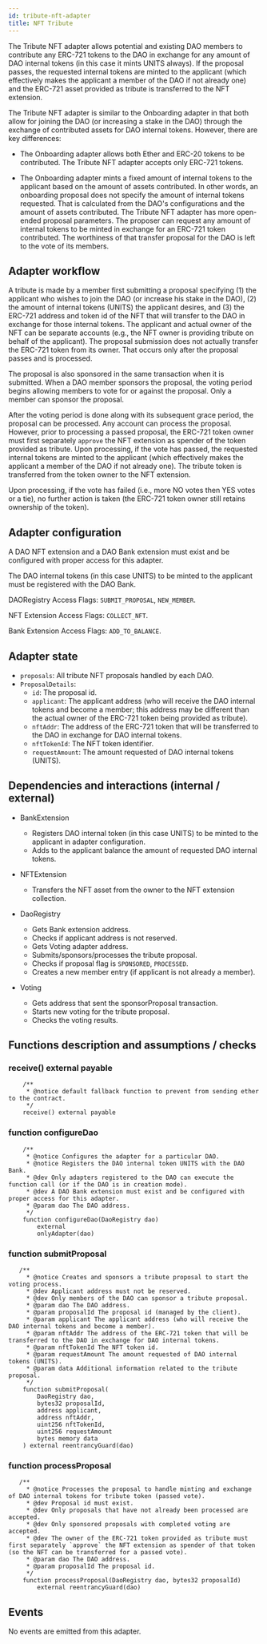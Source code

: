 ```yaml
---
id: tribute-nft-adapter
title: NFT Tribute
---
```


The Tribute NFT adapter allows potential and existing DAO members to contribute any ERC-721 tokens to the DAO in exchange for any amount of DAO internal tokens (in this case it mints UNITS always). If the proposal passes, the requested internal tokens are minted to the applicant (which effectively makes the applicant a member of the DAO if not already one) and the ERC-721 asset provided as tribute is transferred to the NFT extension.

The Tribute NFT adapter is similar to the Onboarding adapter in that both allow for joining the DAO (or increasing a stake in the DAO) through the exchange of contributed assets for DAO internal tokens. However, there are key differences:

- The Onboarding adapter allows both Ether and ERC-20 tokens to be contributed. The Tribute NFT adapter accepts only ERC-721 tokens.

- The Onboarding adapter mints a fixed amount of internal tokens to the applicant based on the amount of assets contributed. In other words, an onboarding proposal does not specify the amount of internal tokens requested. That is calculated from the DAO's configurations and the amount of assets contributed. The Tribute NFT adapter has more open-ended proposal parameters. The proposer can request any amount of internal tokens to be minted in exchange for an ERC-721 token contributed. The worthiness of that transfer proposal for the DAO is left to the vote of its members.

## Adapter workflow

A tribute is made by a member first submitting a proposal specifying (1) the applicant who wishes to join the DAO (or increase his stake in the DAO), (2) the amount of internal tokens (UNITS) the applicant desires, and (3) the ERC-721 address and token id of the NFT that will transfer to the DAO in exchange for those internal tokens. The applicant and actual owner of the NFT can be separate accounts (e.g., the NFT owner is providing tribute on behalf of the applicant). The proposal submission does not actually transfer the ERC-721 token from its owner. That occurs only after the proposal passes and is processed.

The proposal is also sponsored in the same transaction when it is submitted. When a DAO member sponsors the proposal, the voting period begins allowing members to vote for or against the proposal. Only a member can sponsor the proposal.

After the voting period is done along with its subsequent grace period, the proposal can be processed. Any account can process the proposal. However, prior to processing a passed proposal, the ERC-721 token owner must first separately `approve` the NFT extension as spender of the token provided as tribute. Upon processing, if the vote has passed, the requested internal tokens are minted to the applicant (which effectively makes the applicant a member of the DAO if not already one). The tribute token is transferred from the token owner to the NFT extension.

Upon processing, if the vote has failed (i.e., more NO votes then YES votes or a tie), no further action is taken (the ERC-721 token owner still retains ownership of the token).

## Adapter configuration

A DAO NFT extension and a DAO Bank extension must exist and be configured with proper access for this adapter.

The DAO internal tokens (in this case UNITS) to be minted to the applicant must be registered with the DAO Bank.

DAORegistry Access Flags: `SUBMIT_PROPOSAL`, `NEW_MEMBER`.

NFT Extension Access Flags: `COLLECT_NFT`.

Bank Extension Access Flags: `ADD_TO_BALANCE`.

## Adapter state

- `proposals`: All tribute NFT proposals handled by each DAO.
- `ProposalDetails`:
  - `id`: The proposal id.
  - `applicant`: The applicant address (who will receive the DAO internal tokens and become a member; this address may be different than the actual owner of the ERC-721 token being provided as tribute).
  - `nftAddr`: The address of the ERC-721 token that will be transferred to the DAO in exchange for DAO internal tokens.
  - `nftTokenId`: The NFT token identifier.
  - `requestAmount`: The amount requested of DAO internal tokens (UNITS).

## Dependencies and interactions (internal / external)

- BankExtension

  - Registers DAO internal token (in this case UNITS) to be minted to the applicant in adapter configuration.
  - Adds to the applicant balance the amount of requested DAO internal tokens.

- NFTExtension

  - Transfers the NFT asset from the owner to the NFT extension collection.

- DaoRegistry

  - Gets Bank extension address.
  - Checks if applicant address is not reserved.
  - Gets Voting adapter address.
  - Submits/sponsors/processes the tribute proposal.
  - Checks if proposal flag is `SPONSORED`, `PROCESSED`.
  - Creates a new member entry (if applicant is not already a member).

- Voting

  - Gets address that sent the sponsorProposal transaction.
  - Starts new voting for the tribute proposal.
  - Checks the voting results.

## Functions description and assumptions / checks

### receive() external payable

```solidity
    /**
     * @notice default fallback function to prevent from sending ether to the contract.
     */
    receive() external payable
```

### function configureDao

```solidity
    /**
     * @notice Configures the adapter for a particular DAO.
     * @notice Registers the DAO internal token UNITS with the DAO Bank.
     * @dev Only adapters registered to the DAO can execute the function call (or if the DAO is in creation mode).
     * @dev A DAO Bank extension must exist and be configured with proper access for this adapter.
     * @param dao The DAO address.
     */
    function configureDao(DaoRegistry dao)
        external
        onlyAdapter(dao)
```

### function submitProposal

```solidity
   /**
     * @notice Creates and sponsors a tribute proposal to start the voting process.
     * @dev Applicant address must not be reserved.
     * @dev Only members of the DAO can sponsor a tribute proposal.
     * @param dao The DAO address.
     * @param proposalId The proposal id (managed by the client).
     * @param applicant The applicant address (who will receive the DAO internal tokens and become a member).
     * @param nftAddr The address of the ERC-721 token that will be transferred to the DAO in exchange for DAO internal tokens.
     * @param nftTokenId The NFT token id.
     * @param requestAmount The amount requested of DAO internal tokens (UNITS).
     * @param data Additional information related to the tribute proposal.
     */
    function submitProposal(
        DaoRegistry dao,
        bytes32 proposalId,
        address applicant,
        address nftAddr,
        uint256 nftTokenId,
        uint256 requestAmount
        bytes memory data
    ) external reentrancyGuard(dao)
```

### function processProposal

```solidity
   /**
     * @notice Processes the proposal to handle minting and exchange of DAO internal tokens for tribute token (passed vote).
     * @dev Proposal id must exist.
     * @dev Only proposals that have not already been processed are accepted.
     * @dev Only sponsored proposals with completed voting are accepted.
     * @dev The owner of the ERC-721 token provided as tribute must first separately `approve` the NFT extension as spender of that token (so the NFT can be transferred for a passed vote).
     * @param dao The DAO address.
     * @param proposalId The proposal id.
     */
    function processProposal(DaoRegistry dao, bytes32 proposalId)
        external reentrancyGuard(dao)
```

## Events

No events are emitted from this adapter.
